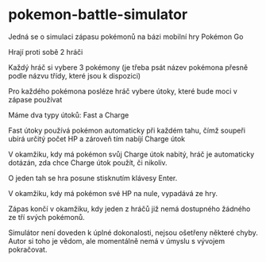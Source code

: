 # pokemon-battle-simulator

Jedná se o simulaci zápasu pokémonů na bázi mobilní hry Pokémon Go

Hrají proti sobě 2 hráči

Každý hráč si vybere 3 pokémony (je třeba psát název pokémona přesně podle názvu třídy, které jsou k dispozici)

Pro každého pokémona posléze hráč vybere útoky, které bude moci v zápase používat

Máme dva typy útoků: Fast a Charge

Fast útoky používá pokémon automaticky při každém tahu, čímž soupeři ubírá určitý počet HP a zároveň tím nabíjí Charge útok

V okamžiku, kdy má pokémon svůj Charge útok nabitý, hráč je automaticky dotázán, zda chce Charge útok použít, či nikoliv.

O jeden tah se hra posune stisknutím klávesy Enter.

V okamžiku, kdy má pokémon své HP na nule, vypadává ze hry.

Zápas končí v okamžiku, kdy jeden z hráčů již nemá dostupného žádného ze tří svých pokémonů.

Simulátor není doveden k úplné dokonalosti, nejsou ošetřeny některé chyby. Autor si toho je vědom, ale momentálně nemá v úmyslu s vývojem pokračovat.
